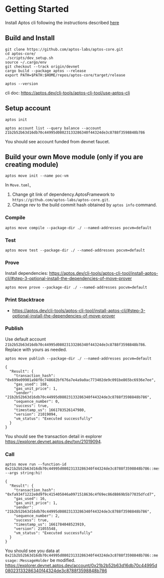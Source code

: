 # Getting Started
Install Aptos cli following the instructions described [here](https://aptos.dev/cli-tools/aptos-cli-tool/install-aptos-cli)

## Build and Install
```
git clone https://github.com/aptos-labs/aptos-core.git
cd aptos-core/
./scripts/dev_setup.sh
source ~/.cargo/env
git checkout --track origin/devnet
cargo build --package aptos --release
export PATH=$PATH:$HOME/repos/aptos-core/target/release
```
```
aptos --version
```
cli doc: https://aptos.dev/cli-tools/aptos-cli-tool/use-aptos-cli
## Setup account
```
aptos init
```
```
aptos account list --query balance --account 21b2b52b63d16db70c44995d08023133286340f44324de3c8788f3598848b786
```
You should see account funded from devnet faucet.
## Build your own Move module (only if you are creating module)
```
aptos move init --name poc-vm
```
In `Move.toml`, 
1. Change git link of dependency.AptosFramework to `https://github.com/aptos-labs/aptos-core.git`.
2. Change rev to the build commit hash obtained by `aptos info` command.

### Compile
```
aptos move compile --package-dir ./ --named-addresses pocvm=default
```

### Test
```
aptos move test --package-dir ./ --named-addresses pocvm=default
```

### Prove
Install dependencies: https://aptos.dev/cli-tools/aptos-cli-tool/install-aptos-cli/#step-3-optional-install-the-dependencies-of-move-prover
```
aptos move prove --package-dir ./ --named-addresses pocvm=default
```

### Print Stacktrace
- https://aptos.dev/cli-tools/aptos-cli-tool/install-aptos-cli/#step-3-optional-install-the-dependencies-of-move-prover

### Publish
Use default account `21b2b52b63d16db70c44995d08023133286340f44324de3c8788f3598848b786`. Replace with yours as needed.
```
aptos move publish --package-dir ./ --named-addresses pocvm=default
```
```
{
  "Result": {
    "transaction_hash": "0x699e09901a98f0c748682bf676a7e4a9a0ac773402de9c091be865bc6936e7ee",
    "gas_used": 188,
    "gas_unit_price": 1,
    "sender": "21b2b52b63d16db70c44995d08023133286340f44324de3c8788f3598848b786",
    "sequence_number": 0,
    "success": true,
    "timestamp_us": 1661783526147980,
    "version": 21019094,
    "vm_status": "Executed successfully"
  }
}
```
You should see the transaction detail in explorer https://explorer.devnet.aptos.dev/txn/21019094.

### Call
```
aptos move run --function-id 0x21b2b52b63d16db70c44995d08023133286340f44324de3c8788f3598848b786::message::set_message --args string:hi!
```
```
{
  "Result": {
    "transaction_hash": "0xfa934f1222e0d9f9c415405846a0971518636c4f69ec86d8869b5b77035dfcd7",
    "gas_used": 16,
    "gas_unit_price": 1,
    "sender": "21b2b52b63d16db70c44995d08023133286340f44324de3c8788f3598848b786",
    "sequence_number": 2,
    "success": true,
    "timestamp_us": 1661784048523919,
    "version": 21055548,
    "vm_status": "Executed successfully"
  }
}
```
You should see you data at `0x21b2b52b63d16db70c44995d08023133286340f44324de3c8788f3598848b786::message::MessageHolder` be modified. https://explorer.devnet.aptos.dev/account/0x21b2b52b63d16db70c44995d08023133286340f44324de3c8788f3598848b786